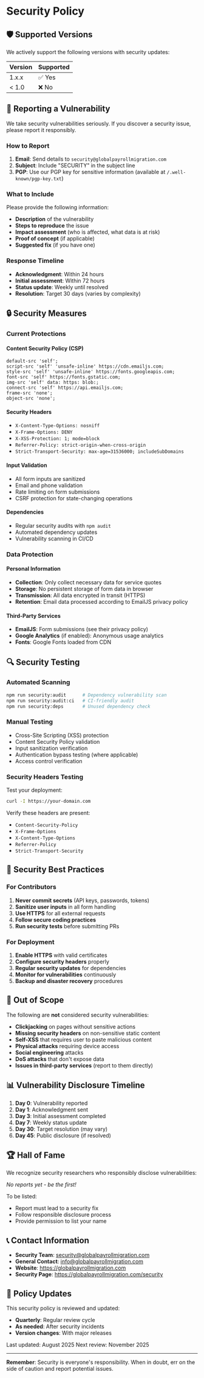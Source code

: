 # Security Policy

## 🛡️ Supported Versions

We actively support the following versions with security updates:

| Version | Supported |
| ------- | --------- |
| 1.x.x   | ✅ Yes    |
| < 1.0   | ❌ No     |

## 🚨 Reporting a Vulnerability

We take security vulnerabilities seriously. If you discover a security issue,
please report it responsibly.

### How to Report

1. **Email**: Send details to `security@globalpayrollmigration.com`
2. **Subject**: Include "SECURITY" in the subject line
3. **PGP**: Use our PGP key for sensitive information (available at
   `/.well-known/pgp-key.txt`)

### What to Include

Please provide the following information:

- **Description** of the vulnerability
- **Steps to reproduce** the issue
- **Impact assessment** (who is affected, what data is at risk)
- **Proof of concept** (if applicable)
- **Suggested fix** (if you have one)

### Response Timeline

- **Acknowledgment**: Within 24 hours
- **Initial assessment**: Within 72 hours
- **Status update**: Weekly until resolved
- **Resolution**: Target 30 days (varies by complexity)

## 🔒 Security Measures

### Current Protections

#### Content Security Policy (CSP)

```
default-src 'self';
script-src 'self' 'unsafe-inline' https://cdn.emailjs.com;
style-src 'self' 'unsafe-inline' https://fonts.googleapis.com;
font-src 'self' https://fonts.gstatic.com;
img-src 'self' data: https: blob:;
connect-src 'self' https://api.emailjs.com;
frame-src 'none';
object-src 'none';
```

#### Security Headers

- `X-Content-Type-Options: nosniff`
- `X-Frame-Options: DENY`
- `X-XSS-Protection: 1; mode=block`
- `Referrer-Policy: strict-origin-when-cross-origin`
- `Strict-Transport-Security: max-age=31536000; includeSubDomains`

#### Input Validation

- All form inputs are sanitized
- Email and phone validation
- Rate limiting on form submissions
- CSRF protection for state-changing operations

#### Dependencies

- Regular security audits with `npm audit`
- Automated dependency updates
- Vulnerability scanning in CI/CD

### Data Protection

#### Personal Information

- **Collection**: Only collect necessary data for service quotes
- **Storage**: No persistent storage of form data in browser
- **Transmission**: All data encrypted in transit (HTTPS)
- **Retention**: Email data processed according to EmailJS privacy policy

#### Third-Party Services

- **EmailJS**: Form submissions (see their privacy policy)
- **Google Analytics** (if enabled): Anonymous usage analytics
- **Fonts**: Google Fonts loaded from CDN

## 🔍 Security Testing

### Automated Scanning

```bash
npm run security:audit      # Dependency vulnerability scan
npm run security:audit:ci   # CI-friendly audit
npm run security:deps       # Unused dependency check
```

### Manual Testing

- Cross-Site Scripting (XSS) protection
- Content Security Policy validation
- Input sanitization verification
- Authentication bypass testing (where applicable)
- Access control verification

### Security Headers Testing

Test your deployment:

```bash
curl -I https://your-domain.com
```

Verify these headers are present:

- `Content-Security-Policy`
- `X-Frame-Options`
- `X-Content-Type-Options`
- `Referrer-Policy`
- `Strict-Transport-Security`

## 🎯 Security Best Practices

### For Contributors

1. **Never commit secrets** (API keys, passwords, tokens)
2. **Sanitize user inputs** in all form handling
3. **Use HTTPS** for all external requests
4. **Follow secure coding practices**
5. **Run security tests** before submitting PRs

### For Deployment

1. **Enable HTTPS** with valid certificates
2. **Configure security headers** properly
3. **Regular security updates** for dependencies
4. **Monitor for vulnerabilities** continuously
5. **Backup and disaster recovery** procedures

## 🚫 Out of Scope

The following are **not** considered security vulnerabilities:

- **Clickjacking** on pages without sensitive actions
- **Missing security headers** on non-sensitive static content
- **Self-XSS** that requires user to paste malicious content
- **Physical attacks** requiring device access
- **Social engineering** attacks
- **DoS attacks** that don't expose data
- **Issues in third-party services** (report to them directly)

## 📊 Vulnerability Disclosure Timeline

1. **Day 0**: Vulnerability reported
2. **Day 1**: Acknowledgment sent
3. **Day 3**: Initial assessment completed
4. **Day 7**: Weekly status update
5. **Day 30**: Target resolution (may vary)
6. **Day 45**: Public disclosure (if resolved)

## 🏆 Hall of Fame

We recognize security researchers who responsibly disclose vulnerabilities:

_No reports yet - be the first!_

To be listed:

- Report must lead to a security fix
- Follow responsible disclosure process
- Provide permission to list your name

## 📞 Contact Information

- **Security Team**: security@globalpayrollmigration.com
- **General Contact**: info@globalpayrollmigration.com
- **Website**: https://globalpayrollmigration.com
- **Security Page**: https://globalpayrollmigration.com/security

## 🔄 Policy Updates

This security policy is reviewed and updated:

- **Quarterly**: Regular review cycle
- **As needed**: After security incidents
- **Version changes**: With major releases

Last updated: August 2025 Next review: November 2025

---

**Remember**: Security is everyone's responsibility. When in doubt, err on the
side of caution and report potential issues.
